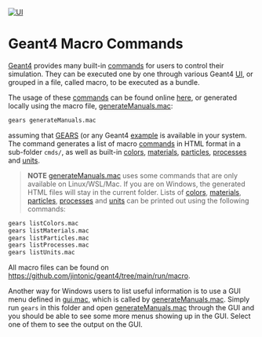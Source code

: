 [![UI](https://img.shields.io/badge/User-Interface-blue?style=flat)](..)

# Geant4 Macro Commands

[Geant4](../..) provides many built-in [commands][] for users to control their simulation. They can be executed one by one through various Geant4 [UI](..), or grouped in a file, called macro, to be executed as a bundle.

The usage of these [commands][] can be found online [here](https://geant4-userdoc.web.cern.ch/UsersGuides/ForApplicationDeveloper/html/Control/AllResources/Control/UIcommands/_.html), or generated locally using the macro file, [generateManuals.mac][]:

~~~sh
gears generateManuals.mac
~~~

assuming that [GEARS][] (or any Geant4 [example](../../examples) is available in your system. The command generates a list of macro [commands][] in HTML format in a sub-folder `cmds/`, as well as built-in [colors][], [materials][], [particles][], [processes][] and [units][].

> **NOTE**
> [generateManuals.mac][] uses some commands that are only available on Linux/WSL/Mac. If you are on Windows, the generated HTML files will stay in the current folder. Lists of [colors][], [materials][], [particles][], [processes][] and [units][] can be printed out using the following commands:

~~~sh
gears listColors.mac
gears listMaterials.mac
gears listParticles.mac
gears listProcesses.mac
gears listUnits.mac
~~~

All macro files can be found on <https://github.com/jintonic/geant4/tree/main/run/macro>.

Another way for Windows users to list useful information is to use a GUI menu defined in [gui.mac][], which is called by [generateManuals.mac][]. Simply run `gears` in this folder and open [generateManuals.mac][] through the GUI and you should be able to see some more menus showing up in the GUI. Select one of them to see the output on the GUI.

[commands]: https://geant4-userdoc.web.cern.ch/UsersGuides/ForApplicationDeveloper/html/Control/commands.html
[generateManuals.mac]: https://github.com/jintonic/geant4/blob/main/run/macro/generateManuals.mac
[gui.mac]: https://github.com/jintonic/geant4/blob/main/run/macro/gui.mac
[GEARS]: https://github.com/jintonic/gears
[colors]: colors.txt
[materials]: materials.txt
[particles]: particles.txt
[processes]: processes.txt
[units]: units.txt
